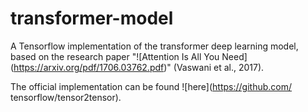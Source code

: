# transformer-model
A Tensorflow implementation of the transformer deep learning model, based on the research paper "![Attention Is All You Need] (https://arxiv.org/pdf/1706.03762.pdf)" (Vaswani et al., 2017).

The official implementation can be found ![here](https://github.com/ tensorflow/tensor2tensor).
